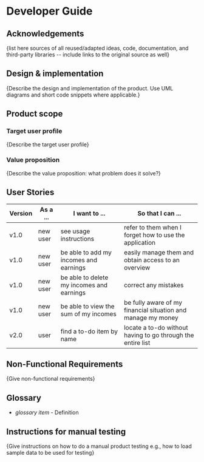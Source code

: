 # Developer Guide

## Acknowledgements

{list here sources of all reused/adapted ideas, code, documentation, and third-party libraries -- include links to the original source as well}

## Design & implementation

{Describe the design and implementation of the product. Use UML diagrams and short code snippets where applicable.}


## Product scope
### Target user profile

{Describe the target user profile}

### Value proposition

{Describe the value proposition: what problem does it solve?}

## User Stories

|Version| As a ... | I want to ...                             | So that I can ...                                            |
|--------|----------|-------------------------------------------|--------------------------------------------------------------|
|v1.0|new user| see usage instructions                    | refer to them when I forget how to use the application       |
|v1.0|new user| be able to add my incomes and earnings    | easily manage them and obtain access to an overview          |
|v1.0|new user| be able to delete my incomes and earnings | correct any mistakes                                         |
|v1.0|new user| be able to view the sum of my incomes     | be fully aware of my financial situation and manage my money |
|v2.0|user| find a to-do item by name                 | locate a to-do without having to go through the entire list  |

## Non-Functional Requirements

{Give non-functional requirements}

## Glossary

* *glossary item* - Definition

## Instructions for manual testing

{Give instructions on how to do a manual product testing e.g., how to load sample data to be used for testing}
